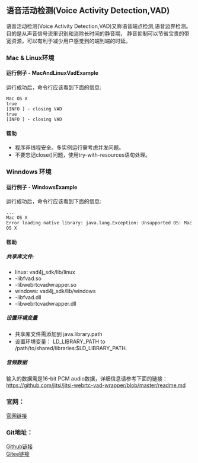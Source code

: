 ## 语音活动检测(Voice Activity Detection,VAD)
语音活动检测(Voice Activity Detection,VAD)又称语音端点检测,语音边界检测。目的是从声音信号流里识别和消除长时间的静音期，
静音抑制可以节省宝贵的带宽资源，可以有利于减少用户感觉到的端到端的时延。

### Mac & Linux环境 
#### 运行例子 - MacAndLinuxVadExample
运行成功后，命令行应该看到下面的信息:
```text
Mac OS X
true
[INFO ] - closing VAD
true
[INFO ] - closing VAD
```
#### 帮助
- 程序非线程安全。多实例运行需考虑并发问题。
- 不要忘记close()问题，使用try-with-resources语句处理。


### Winndows 环境 
#### 运行例子 - WindowsExample
运行成功后，命令行应该看到下面的信息:
```text
...
Mac OS X
Error loading native library: java.lang.Exception: Unsupported OS: Mac OS X
```
#### 帮助
##### 共享库文件: 
- linux: vad4j_sdk/lib/linux
- -libfvad.so
- -libwebrtcvadwrapper.so
- windows: vad4j_sdk/lib/windows 
- -libfvad.dll
- -libwebrtcvadwrapper.dll
 
##### 设置环境变量
- 共享库文件需添加到 java.library.path 
- 设置环境变量： LD_LIBRARY_PATH to /path/to/shared/libraries:$LD_LIBRARY_PATH.

##### 音频数据
输入的数据需是16-bit PCM audio数据，详细信息请参考下面的链接：
https://github.com/jitsi/jitsi-webrtc-vad-wrapper/blob/master/readme.md

### 官网：
[官网链接](http://www.aias.top/)

### Git地址：   
[Github链接](https://github.com/mymagicpower/AIAS)    
[Gitee链接](https://gitee.com/mymagicpower/AIAS)   